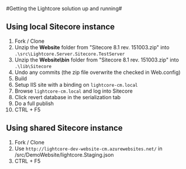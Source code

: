 #Getting the Lightcore solution up and running#

## Using local Sitecore instance ##

1. Fork / Clone
2. Unzip the **Website** folder from "Sitecore 8.1 rev. 151003.zip" into `.\src\Lightcore.Server.Sitecore.TestServer`
3. Unzip the **Website\bin** folder from "Sitecore 8.1 rev. 151003.zip" into `.\lib\Sitecore`
4. Undo any commits (the zip file overwrite the checked in Web.config)
5. Build
6. Setup IIS site with a binding on `lightcore-cm.local`
7. Browse `lightcore-cm.local` and log into Sitecore
8. Click revert database in the serialization tab
9. Do a full publish
10. CTRL + F5

## Using shared Sitecore instance ##

1. Fork / Clone
2. Use `http://lightcore-dev-website-cm.azurewebsites.net/` in /src/DemoWebsite/lightcore.Staging.json
3. CTRL + F5